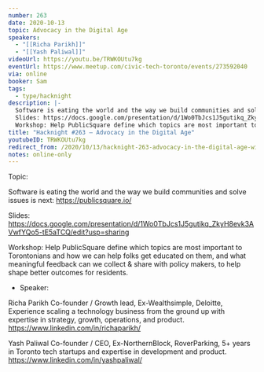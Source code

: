 ```yaml
---
number: 263
date: 2020-10-13
topic: Advocacy in the Digital Age
speakers:
  - "[[Richa Parikh]]"
  - "[[Yash Paliwal]]"
videoUrl: https://youtu.be/TRWKOUtu7kg
eventUrl: https://www.meetup.com/civic-tech-toronto/events/273592040
via: online
booker: Sam
tags:
  - type/hacknight
description: |-
  Software is eating the world and the way we build communities and solve issues is next: https://publicsquare.io/
  Slides: https://docs.google.com/presentation/d/1Wo0TbJcs1J5gutikq_ZkyH8evk3AVwfYQo5-tE5aTCQ/edit
  Workshop: Help PublicSquare define which topics are most important to Torontonians and how we can help folks get educated on them, and what meaningful feedback can we collect & share with policy makers, to help shape better outcomes for residents.
title: "Hacknight #263 – Advocacy in the Digital Age"
youtubeID: TRWKOUtu7kg
redirect_from: /2020/10/13/hacknight-263-advocacy-in-the-digital-age-with-richa-parikh-yash-paliwal/
notes: online-only
---
```


Topic:

Software is eating the world and the way we build communities and solve issues is next: https://publicsquare.io/

Slides: https://docs.google.com/presentation/d/1Wo0TbJcs1J5gutikq_ZkyH8evk3AVwfYQo5-tE5aTCQ/edit?usp=sharing

Workshop: Help PublicSquare define which topics are most important to Torontonians and how we can help folks get educated on them, and what meaningful feedback can we collect & share with policy makers, to help shape better outcomes for residents.

+ Speaker:

Richa Parikh
Co-founder / Growth lead, Ex-Wealthsimple, Deloitte, Experience scaling a technology business from the ground up with expertise in strategy, growth, operations, and product.
https://www.linkedin.com/in/richaparikh/

Yash Paliwal
Co-founder / CEO, Ex-NorthernBlock, RoverParking, 5+ years in Toronto tech startups and expertise in development and product.
https://www.linkedin.com/in/yashpaliwal/
